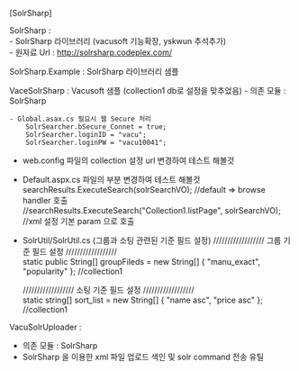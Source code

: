 [SolrSharp]

SolrSharp : <br>
	- SolrSharp 라이브러리 (vacusoft 기능확장, yskwun 추석추가)<br>
	- 원자료 Url : http://solrsharp.codeplex.com/
			
SolrSharp.Example : SolrSharp 라이브러리 샘플


VaceSolrSharp : Vacusoft 샘플 (collection1 db로 설정을 맞추었음)
	- 의존 모듈 : SolrSharp
	
	- Global.asax.cs 필요시 웹 Secure 처리
        SolrSearcher.bSecure_Connet = true;
        SolrSearcher.loginID = "vacu";
        SolrSearcher.loginPW = "vacu10041";
        
   - web.config 파일의 collection 설정 url 변경하여 테스트 해볼것
		<solr>
			<server mode="ReadWrite" url="http://localhost:8983/solr/collection1"/>
		</solr>

   - Default.aspx.cs 파일의 부분 변경하여 테스트 해볼것
            searchResults.ExecuteSearch(solrSearchVO); //default => browse handler 호출<br>
            //searchResults.ExecuteSearch("Collection1.listPage", solrSearchVO); //xml 설정 기본 param 으로 호출<br>

   - SolrUtil/SolrUtil.cs (그룹과 소팅 관련된 기준 필드 설정)
		////////////////// 그룹 기준 필드 설정 //////////////////<br>
		static public String[] groupFileds = new String[] { "manu_exact", "popularity" }; //collection1<br>

        ////////////////// 소팅 기준 필드 설정 //////////////////<br>
        static string[] sort_list = new String[] { "name asc", "price asc" }; //collection1<br>

VacuSolrUploader : 
   - 의존 모듈 : SolrSharp<br>
   - SolrSharp 을 이용한 xml 파일 업로드 색인 및 solr command 전송 유틸<br>
